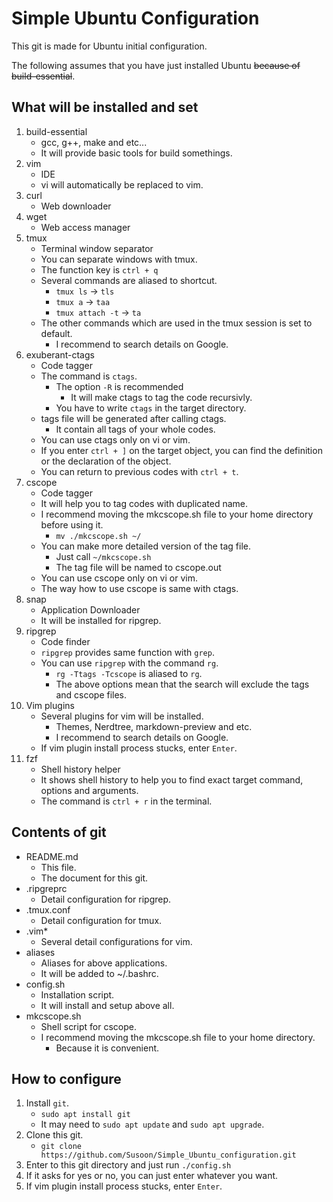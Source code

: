 # Simple Ubuntu Configuration

This git is made for Ubuntu initial configuration.

The following assumes that you have just installed Ubuntu ~~because of build\-essential~~.

## What will be installed and set

1. build\-essential
    * gcc, g++, make and etc...
    * It will provide basic tools for build somethings.
2. vim
    * IDE
    * vi will automatically be replaced to vim.
3. curl
    * Web downloader
4. wget
    * Web access manager
5. tmux
    * Terminal window separator
    * You can separate windows with tmux.
    * The function key is `ctrl + q`
    * Several commands are aliased to shortcut.
        * `tmux ls` \-> `tls`
        * `tmux a` \-> `taa`
        * `tmux attach -t` \-> `ta`
    * The other commands which are used in the tmux session is set to default.
        * I recommend to search details on Google.
6. exuberant-ctags
    * Code tagger
    * The command is `ctags`.
        * The option `-R` is recommended
            * It will make ctags to tag the code recursivly.
        * You have to write `ctags` in the target directory.
    * tags file will be generated after calling ctags.
        * It contain all tags of your whole codes.
    * You can use ctags only on vi or vim.
    * If you enter `ctrl + ]` on the target object, you can find the definition or the declaration of the object.
    * You can return to previous codes with `ctrl + t`.
7. cscope
    * Code tagger
    * It will help you to tag codes with duplicated name.
    * I recommend moving the mkcscope.sh file to your home directory before using it.
        * `mv ./mkcscope.sh ~/`
    * You can make more detailed version of the tag file.
        * Just call `~/mkcscope.sh`
        * The tag file will be named to cscope.out
    * You can use cscope only on vi or vim.
    * The way how to use cscope is same with ctags.
8. snap
    * Application Downloader
    * It will be installed for ripgrep.
9. ripgrep
    * Code finder
    * `ripgrep` provides same function with `grep`.
    * You can use `ripgrep` with the command `rg`.
        * `rg -Ttags -Tcscope` is aliased to `rg`.
        * The above options mean that the search will exclude the tags and cscope files.
10. Vim plugins
    * Several plugins for vim will be installed.
        * Themes, Nerdtree, markdown-preview and etc.
        * I recommend to search details on Google.
    * If vim plugin install process stucks, enter `Enter`.
11. fzf
    * Shell history helper
    * It shows shell history to help you to find exact target command, options and arguments.
    * The command is `ctrl + r` in the terminal.

## Contents of git

* README.md
    * This file.
    * The document for this git.
* .ripgreprc
    * Detail configuration for ripgrep.
* .tmux.conf
    * Detail configuration for tmux.
* .vim\*
    * Several detail configurations for vim.
* aliases
    * Aliases for above applications.
    * It will be added to ~/.bashrc.
* config.sh
    * Installation script.
    * It will install and setup above all.
* mkcscope.sh
    * Shell script for cscope.
    * I recommend moving the mkcscope.sh file to your home directory.
        * Because it is convenient.

## How to configure

1. Install `git`.
    * `sudo apt install git`
    * It may need to `sudo apt update` and `sudo apt upgrade`.
2. Clone this git.
    * `git clone https://github.com/Susoon/Simple_Ubuntu_configuration.git`
3. Enter to this git directory and just run `./config.sh`
4. If it asks for yes or no, you can just enter whatever you want.
5. If vim plugin install process stucks, enter `Enter`.



